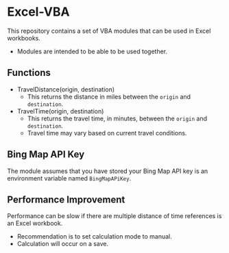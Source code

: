 # Excel-VBA
This repository contains a set of VBA modules that can be used in Excel workbooks.
- Modules are intended to be able to be used together.

## Functions
- TravelDistance(origin, destination)
  - This returns the distance in miles between the `origin` and `destination`.
- TravelTime(origin, destination)
  - This returns the travel time, in minutes, between the `origin` and `destination`.
  - Travel time may vary based on current travel conditions.

## Bing Map API Key
The module assumes that you have stored your Bing Map API key is an environment variable named `BingMapAPiKey`.

## Performance Improvement
Performance can be slow if there are multiple distance of time references is an Excel workbook.
- Recommendation is to set calculation mode to manual.
- Calculation will occur on a save.
